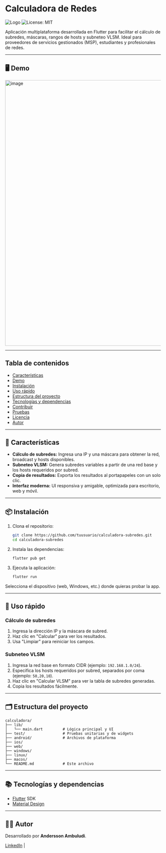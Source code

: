 # Calculadora de Redes

![Logo](https://img.shields.io/badge/Flutter-Ready-blue?logo=flutter)
![License: MIT](https://img.shields.io/badge/License-MIT-green.svg)

Aplicación multiplataforma desarrollada en Flutter para facilitar el cálculo de subredes, máscaras, rangos de hosts y subneteo VLSM. Ideal para proveedores de servicios gestionados (MSP), estudiantes y profesionales de redes.

---

## 🖥️ Demo

<img width="1919" height="861" alt="image" src="https://github.com/user-attachments/assets/d274fa7c-ee96-45b4-a3ba-fe729c3ac586" />

---
## Tabla de contenidos
- [Características](#-características)
- [Demo](#-demo)
- [Instalación](#-instalación)
- [Uso rápido](#-uso-rápido)
- [Estructura del proyecto](#-estructura-del-proyecto)
- [Tecnologías y dependencias](#-tecnologías-y-dependencias)
- [Contribuir](#-contribuir)
- [Pruebas](#-pruebas)
- [Licencia](#-licencia)
- [Autor](#-autor)

---

## 🚀 Características

- **Cálculo de subredes:** Ingresa una IP y una máscara para obtener la red, broadcast y hosts disponibles.
- **Subneteo VLSM:** Genera subredes variables a partir de una red base y los hosts requeridos por subred.
- **Copia de resultados:** Exporta los resultados al portapapeles con un solo clic.
- **Interfaz moderna:** UI responsiva y amigable, optimizada para escritorio, web y móvil.

---

## 📦 Instalación

1. Clona el repositorio:
   ```sh
   git clone https://github.com/tuusuario/calculadora-subredes.git
   cd calculadora-subredes
   ```
2. Instala las dependencias:
   ```sh
   flutter pub get
   ```
3. Ejecuta la aplicación:
   ```sh
   flutter run
   ```

Selecciona el dispositivo (web, Windows, etc.) donde quieras probar la app.

---

## 📝 Uso rápido

### Cálculo de subredes
1. Ingresa la dirección IP y la máscara de subred.
2. Haz clic en "Calcular" para ver los resultados.
3. Usa "Limpiar" para reiniciar los campos.

### Subneteo VLSM
1. Ingresa la red base en formato CIDR (ejemplo: `192.168.1.0/24`).
2. Especifica los hosts requeridos por subred, separados por coma (ejemplo: `50,20,10`).
3. Haz clic en "Calcular VLSM" para ver la tabla de subredes generadas.
4. Copia los resultados fácilmente.

---

## 🗂️ Estructura del proyecto

```
calculadora/
├── lib/
│   └── main.dart         # Lógica principal y UI
├── test/                 # Pruebas unitarias y de widgets
├── android/              # Archivos de plataforma
├── ios/
├── web/
├── windows/
├── linux/
├── macos/
└── README.md             # Este archivo
```

---

## 📚 Tecnologías y dependencias

- [Flutter](https://flutter.dev/) SDK
- [Material Design](https://m3.material.io/)

---

## 👨‍💻 Autor

Desarrollado por **Andersson Ambuludi**.

[LinkedIn](https://www.linkedin.com/in/andersson-ambuludi/) |


